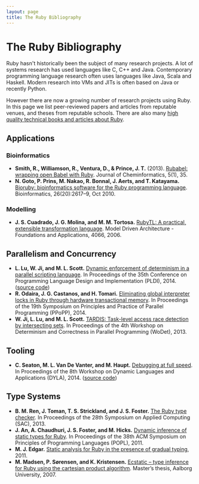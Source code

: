 ```yaml
---
layout: page
title: The Ruby Bibliography
---
```


# The Ruby Bibliography

Ruby hasn't historically been the subject of many research projects. A lot of
systems research has used languages like C, C++ and Java. Contemporary
programming language research often uses languages like Java, Scala and
Haskell. Modern research into VMs and JITs is often based on Java or recently
Python.

However there are now a growing number of research projects using Ruby. In this
page we list peer-reviewed papers and articles from reputable venues, and
theses from reputable schools. There are also many [high quality technical
books and articles about Ruby](https://www.ruby-lang.org/en/documentation/).

<!-- Note: Please list subject areas alphabetically, and publications newest
  first. Please format references as abbrv. To work around Markdown parsing
  author name lists with initials as a number-bulleted list, bold the name list.
-->

## Applications

### Bioinformatics

* **Smith, R., Williamson, R., Ventura, D., & Prince, J. T.** (2013). [Rubabel: wrapping open Babel with Ruby](http://www.biomedcentral.com/content/pdf/1758-2946-5-35.pdf). Journal of Cheminformatics, 5(1), 35.
* **N. Goto, P. Prins, M. Nakao, R. Bonnal, J. Aerts, and T. Katayama.** [Bioruby: bioinformatics software for the Ruby programming language](http://www.ncbi.nlm.nih.gov/pmc/articles/PMC2951089/pdf/btq475.pdf). Bioinformatics, 26(20):2617–9, Oct 2010.

### Modelling

* **J. S. Cuadrado, J. G. Molina, and M. M. Tortosa.** [RubyTL: A practical, extensible transformation language](http://link.springer.com/chapter/10.1007/11787044_13). Model Driven Architecture - Foundations and Applications, 4066, 2006.

## Parallelism and Concurrency

* **L. Lu, W. Ji, and M. L. Scott.** [Dynamic enforcement of determinism in a parallel scripting language](http://www.cs.rochester.edu/u/scott/papers/2014_PLDI_DPR.pdf). In Proceedings of the 35th Conference on Programming Language Design and Implementation (PLDI), 2014. ([source code](https://github.com/RB-DPR/RB-DPR))
* **R. Odaira, J. G. Castanos, and H. Tomari.** [Eliminating global interpreter locks in Ruby through hardware transactional memory](http://researcher.watson.ibm.com/researcher/files/jp-ODAIRA/PPoPP2014_RubyGILHTM.pdf). In Proceedings of the 19th Symposium on Principles and Practice of Parallel Programming (PPoPP), 2014.
* **W. Ji, L. Lu, and M. L. Scott.** [TARDIS: Task-level access race detection by intersecting sets](http://wodet.cs.washington.edu/wp-content/uploads/2013/03/wodet2013-final9.pdf). In Proceedings of the 4th Workshop on Determinism and Correctness in Parallel Programming (WoDet), 2013.

## Tooling

* **C. Seaton, M. L. Van De Vanter, and M. Haupt.** [Debugging at full speed](http://www.lifl.fr/dyla14/papers/dyla14-3-Debugging_at_Full_Speed.pdf). In Proceedings of the 8th Workshop on Dynamic Languages and Applications (DYLA), 2014. ([source code](http://lafo.ssw.uni-linz.ac.at/truffle/debugging/dyla14-debugging-artifact-0557a4f756d4.tar.gz))

## Type Systems

* **B. M. Ren, J. Toman, T. S. Strickland, and J. S. Foster.** [The Ruby type checker](http://www.cs.umd.edu/~jfoster/papers/oops13.pdf). In Proceedings of the 28th Symposium on Applied Computing (SAC), 2013.
* **J. An, A. Chaudhuri, J. S. Foster, and M. Hicks.** [Dynamic inference of static types for Ruby](http://www.cs.umd.edu/~jfoster/papers/popl11.pdf). In Proceedings of the 38th ACM Symposium on Principles of Programming Languages (POPL), 2011.
* **M. J. Edgar.** [Static analysis for Ruby in the presence of gradual typing](http://www.cs.dartmouth.edu/reports/TR2011-686.pdf), 2011.
* **M. Madsen, P. Sørensen, and K. Kristensen.** [Ecstatic – type inference for Ruby using the cartesian product algorithm](http://projekter.aau.dk/projekter/files/61071016/1181807983.pdf). Master’s thesis, Aalborg University, 2007.
